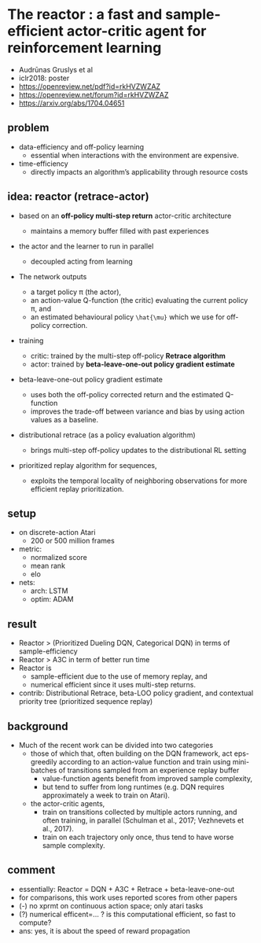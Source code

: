# The reactor : a fast and sample-efficient actor-critic agent for reinforcement learning
* Audrūnas Gruslys et al
* iclr2018: poster
* https://openreview.net/pdf?id=rkHVZWZAZ
* https://openreview.net/forum?id=rkHVZWZAZ
* https://arxiv.org/abs/1704.04651

## problem
* data-efficiency and off-policy learning
  * essential when interactions with the environment are expensive.
* time-efficiency
  * directly impacts an algorithm’s applicability through resource costs

## idea: reactor (retrace-actor)
* based on an **off-policy multi-step return** actor-critic architecture
  * maintains a memory buffer filled with past experiences

* the actor and the learner to run in parallel
  * decoupled acting from learning

* The network outputs
  * a target policy π (the actor),
  * an action-value Q-function (the critic) evaluating the current policy π, and
  * an estimated behavioural policy `\hat{\mu}` which we use for off-policy correction.

* training
  * critic: trained by the multi-step off-policy **Retrace algorithm**
  * actor: trained by **beta-leave-one-out policy gradient estimate**

* beta-leave-one-out policy gradient estimate
  * uses both the off-policy corrected return and the estimated Q-function
  * improves the trade-off between variance and bias by using action values as a baseline.
* distributional retrace (as a policy evaluation algorithm)
  * brings multi-step off-policy updates to the distributional RL setting
* prioritized replay algorithm for sequences,
  * exploits the temporal locality of neighboring observations for
    more efficient replay prioritization.

## setup
* on discrete-action Atari
  * 200 or 500 million frames
* metric:
  * normalized score
  * mean rank
  * elo
* nets:
  * arch: LSTM
  * optim: ADAM

## result
* Reactor > (Prioritized Dueling DQN, Categorical DQN) in terms of sample-efficiency
* Reactor > A3C in term of better run time
* Reactor is
  * sample-efficient due to the use of memory replay, and
  * numerical efficient since it uses multi-step returns.
* contrib:
  Distributional Retrace,
  beta-LOO policy gradient, and
  contextual priority tree (prioritized sequence replay)

## background
* Much of the recent work can be divided into two categories
  * those of which that, often building on the DQN framework,
    act eps-greedily according to an action-value function and
    train using mini-batches of transitions sampled from an experience replay buffer
    * value-function agents benefit from improved sample complexity,
    * but tend to suffer from long runtimes
      (e.g. DQN requires approximately a week to train on Atari).
  * the actor-critic agents,
    * train on transitions collected by multiple actors running, and
      often training, in parallel (Schulman et al., 2017; Vezhnevets et al., 2017).
    * train on each trajectory only once,
      thus tend to have worse sample complexity.

## comment
* essentially: Reactor = DQN + A3C + Retrace + beta-leave-one-out
* for comparisons, this work uses reported scores from other papers
* (-) no xprmt on continuous action space; only atari tasks
* (?) numerical efficent=... ? is this computational efficient, so fast to compute?
 * ans: yes, it is about the speed of reward propagation

